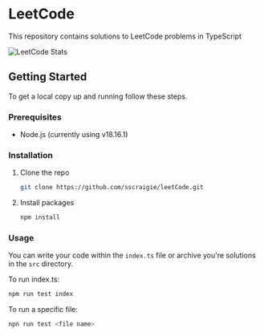 # LeetCode

This repository contains solutions to LeetCode problems in TypeScript

![LeetCode Stats](https://leetcode.card.workers.dev/sscraigie?theme=dark&font=baloo&extension=null)

## Getting Started

To get a local copy up and running follow these steps.

### Prerequisites

- Node.js (currently using v18.16.1)

### Installation

1. Clone the repo

   ```sh
   git clone https://github.com/sscraigie/leetCode.git
   ```

2. Install packages
   ```sh
   npm install
   ```

### Usage

You can write your code within the `index.ts` file or archive you're solutions in the `src` directory.

To run index.ts:

```sh
npm run test index
```

To run a specific file:

```sh
npn run test <file name>
```
